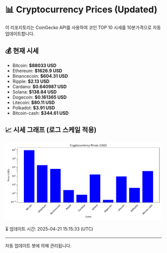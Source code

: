 
# 📊 Cryptocurrency Prices (Updated)

이 리포지토리는 CoinGecko API를 사용하여 코인 TOP 10 시세를 10분가격으로 자동 업데이트합니다.

## 💰 현재 시세
- Bitcoin: **$88033 USD**
- Ethereum: **$1626.9 USD**
- Binancecoin: **$604.31 USD**
- Ripple: **$2.13 USD**
- Cardano: **$0.640987 USD**
- Solana: **$138.84 USD**
- Dogecoin: **$0.161365 USD**
- Litecoin: **$80.11 USD**
- Polkadot: **$3.91 USD**
- Bitcoin-cash: **$344.61 USD**

## 📈 시세 그래프 (로그 스케일 적용)
![Crypto Prices](crypto_prices.png)

⏳ 업데이트 시간: 2025-04-21 15:15:33 (UTC)

---
자동 업데이트 봇에 의해 관리됩니다.
